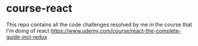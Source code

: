 # course-react
This repo contains all the code challenges resolved by me in the course that I'm doing of react https://www.udemy.com/course/react-the-complete-guide-incl-redux
